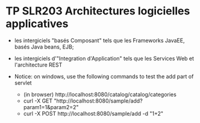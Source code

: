 # TP SLR203 Architectures logicielles applicatives
* les intergiciels "basés Composant" tels que les Frameworks JavaEE, basés Java beans, EJB;
* les intergiciels d'"Integration d'Application" tels que les Services Web et l'architecture REST

* Notice: on windows, use the following commands to test the add part of servlet
  * (in browser) http://localhost:8080/catalog/catalog/categories
  * curl -X GET "http://localhost:8080/sample/add?param1=1&param2=2"
  * curl -X POST http://localhost:8080/sample/add -d "1+2"
